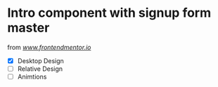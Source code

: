 # Intro component with signup form master

from *www.frontendmentor.io*

- [x] Desktop Design
- [ ] Relative Design
- [ ] Animtions
